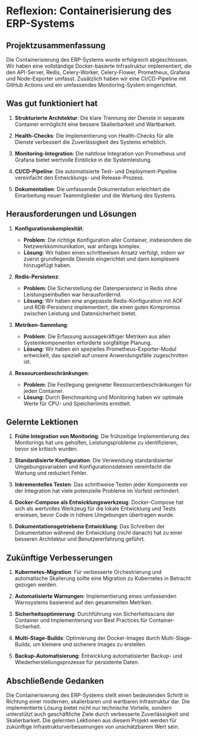 # Reflexion: Containerisierung des ERP-Systems

## Projektzusammenfassung

Die Containerisierung des ERP-Systems wurde erfolgreich abgeschlossen. Wir haben eine vollständige Docker-basierte Infrastruktur implementiert, die den API-Server, Redis, Celery-Worker, Celery-Flower, Prometheus, Grafana und Node-Exporter umfasst. Zusätzlich haben wir eine CI/CD-Pipeline mit GitHub Actions und ein umfassendes Monitoring-System eingerichtet.

## Was gut funktioniert hat

1. **Strukturierte Architektur**: Die klare Trennung der Dienste in separate Container ermöglicht eine bessere Skalierbarkeit und Wartbarkeit.

2. **Health-Checks**: Die Implementierung von Health-Checks für alle Dienste verbessert die Zuverlässigkeit des Systems erheblich.

3. **Monitoring-Integration**: Die nahtlose Integration von Prometheus und Grafana bietet wertvolle Einblicke in die Systemleistung.

4. **CI/CD-Pipeline**: Die automatisierte Test- und Deployment-Pipeline vereinfacht den Entwicklungs- und Release-Prozess.

5. **Dokumentation**: Die umfassende Dokumentation erleichtert die Einarbeitung neuer Teammitglieder und die Wartung des Systems.

## Herausforderungen und Lösungen

1. **Konfigurationskomplexität**: 
   - **Problem**: Die richtige Konfiguration aller Container, insbesondere die Netzwerkkommunikation, war anfangs komplex.
   - **Lösung**: Wir haben einen schrittweisen Ansatz verfolgt, indem wir zuerst grundlegende Dienste eingerichtet und dann komplexere hinzugefügt haben.

2. **Redis-Persistenz**:
   - **Problem**: Die Sicherstellung der Datenpersistenz in Redis ohne Leistungseinbußen war herausfordernd.
   - **Lösung**: Wir haben eine angepasste Redis-Konfiguration mit AOF und RDB-Persistenz implementiert, die einen guten Kompromiss zwischen Leistung und Datensicherheit bietet.

3. **Metriken-Sammlung**:
   - **Problem**: Die Erfassung aussagekräftiger Metriken aus allen Systemkomponenten erforderte sorgfältige Planung.
   - **Lösung**: Wir haben ein spezielles Prometheus-Exporter-Modul entwickelt, das speziell auf unsere Anwendungsfälle zugeschnitten ist.

4. **Ressourcenbeschränkungen**:
   - **Problem**: Die Festlegung geeigneter Ressourcenbeschränkungen für jeden Container.
   - **Lösung**: Durch Benchmarking und Monitoring haben wir optimale Werte für CPU- und Speicherlimits ermittelt.

## Gelernte Lektionen

1. **Frühe Integration von Monitoring**: Die frühzeitige Implementierung des Monitorings hat uns geholfen, Leistungsprobleme zu identifizieren, bevor sie kritisch wurden.

2. **Standardisierte Konfiguration**: Die Verwendung standardisierter Umgebungsvariablen und Konfigurationsdateien vereinfacht die Wartung und reduziert Fehler.

3. **Inkrementelles Testen**: Das schrittweise Testen jeder Komponente vor der Integration hat viele potenzielle Probleme im Vorfeld verhindert.

4. **Docker-Compose als Entwicklungswerkzeug**: Docker-Compose hat sich als wertvolles Werkzeug für die lokale Entwicklung und Tests erwiesen, bevor Code in höhere Umgebungen übertragen wurde.

5. **Dokumentationsgetriebene Entwicklung**: Das Schreiben der Dokumentation während der Entwicklung (nicht danach) hat zu einer besseren Architektur und Benutzererfahrung geführt.

## Zukünftige Verbesserungen

1. **Kubernetes-Migration**: Für verbesserte Orchestrierung und automatische Skalierung sollte eine Migration zu Kubernetes in Betracht gezogen werden.

2. **Automatisierte Warnungen**: Implementierung eines umfassenden Warnsystems basierend auf den gesammelten Metriken.

3. **Sicherheitsoptimierung**: Durchführung von Sicherheitsscans der Container und Implementierung von Best Practices für Container-Sicherheit.

4. **Multi-Stage-Builds**: Optimierung der Docker-Images durch Multi-Stage-Builds, um kleinere und sicherere Images zu erstellen.

5. **Backup-Automatisierung**: Entwicklung automatisierter Backup- und Wiederherstellungsprozesse für persistente Daten.

## Abschließende Gedanken

Die Containerisierung des ERP-Systems stellt einen bedeutenden Schritt in Richtung einer modernen, skalierbaren und wartbaren Infrastruktur dar. Die implementierte Lösung bietet nicht nur technische Vorteile, sondern unterstützt auch geschäftliche Ziele durch verbesserte Zuverlässigkeit und Skalierbarkeit. Die gelernten Lektionen aus diesem Projekt werden für zukünftige Infrastrukturverbesserungen von unschätzbarem Wert sein. 